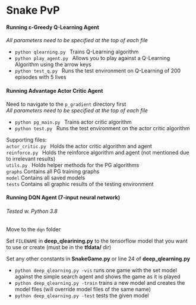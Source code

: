 # Snake PvP


#### Running ε-Greedy Q-Learning Agent

*All parameters need to be specified at the top of each file*

+ `python qlearning.py ` Trains Q-Learning algorithm 
+ `python play_agent.py ` Allows you to play against a Q-Learning Algorithm using the arrow keys
+ `python test_q.py ` Runs the test environment on Q-Learning of 200 episodes with 5 lives

#### Running Advantage Actor Critic Agent

Need to navigate to the `p_gradient` directory first<br/>
*All parameters need to be specified at the top of each file*

+ `python pg_main.py ` Trains actor critic algorithm
+ `python test.py ` Runs the test environment on the actor critic algorithm<br/>

Supporting files:<br/>
`actor_critic.py ` Holds the actor critic algorithm and agent<br/>
`reinforce.py ` Holds the reinforce algorithm and agent (not mentioned due to irrelevant results)<br/>
`utils.py ` Holds helper methods for the PG algorithms<br/>
`graphs` Contains all PG training graphs<br/>
`model` Contains all saved models <br/>
`tests` Contains all graphic results of the testing environment<br/>



#### Running DQN Agent (7-input neural network)
###### Tested w. Python 3.8


Move to the `dqn` folder

Set `FILENAME` in **deep_qlearining.py** to the tensorflow model that you want to use or create (must be in the **tfdata/** dir)


Set any other constants in **SnakeGame.py** or line 24 of **deep_qlearning.py**


+ `python deep_qlearning.py -vis` runs one game with the set model against the simple search agent and shows the game as it is played
+ `python deep_qlearning.py -train` trains a new model and creates the model files (will override model files of the same name)
+ `python deep_qlearning.py -test` tests the given model
